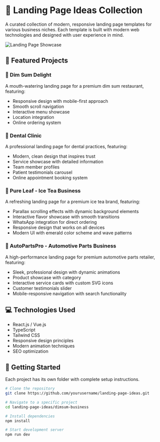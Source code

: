 # 🚀 Landing Page Ideas Collection

A curated collection of modern, responsive landing page templates for various business niches. Each template is built with modern web technologies and designed with user experience in mind.

![Landing Page Showcase](https://images.unsplash.com/photo-1467232004584-a241de8bcf5d?ixlib=rb-1.2.1&auto=format&fit=crop&w=1350&q=80)

## 🌟 Featured Projects

### 🍜 Dim Sum Delight

A mouth-watering landing page for a premium dim sum restaurant, featuring:

- Responsive design with mobile-first approach
- Smooth scroll navigation
- Interactive menu showcase
- Location integration
- Online ordering system

### 🦷 Dental Clinic

A professional landing page for dental practices, featuring:

- Modern, clean design that inspires trust
- Service showcase with detailed information
- Team member profiles
- Patient testimonials carousel
- Online appointment booking system

### 🍵 Pure Leaf - Ice Tea Business

A refreshing landing page for a premium ice tea brand, featuring:

- Parallax scrolling effects with dynamic background elements
- Interactive flavor showcase with smooth transitions
- WhatsApp integration for direct ordering
- Responsive design that works on all devices
- Modern UI with emerald color scheme and wave patterns

### 🔧 AutoPartsPro - Automotive Parts Business

A high-performance landing page for premium automotive parts retailer, featuring:

- Sleek, professional design with dynamic animations
- Product showcase with category
- Interactive service cards with custom SVG icons
- Customer testimonials slider
- Mobile-responsive navigation with search functionality

## 💻 Technologies Used

- React.js / Vue.js
- TypeScript
- Tailwind CSS
- Responsive design principles
- Modern animation techniques
- SEO optimization

## 🚀 Getting Started

Each project has its own folder with complete setup instructions.

```bash
# Clone the repository
git clone https://github.com/yourusername/landing-page-ideas.git

# Navigate to a specific project
cd landing-page-ideas/dimsum-business

# Install dependencies
npm install

# Start development server
npm run dev
```
